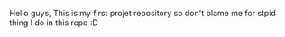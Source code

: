 Hello guys, 
This is my first projet repository so don't blame me for stpid thing I do in this repo :D
